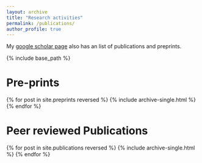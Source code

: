 ```yaml
---
layout: archive
title: "Research activities"
permalink: /publications/
author_profile: true
---
```


My [google scholar page](https://scholar.google.com/citations?user=ih_LeQYAAAAJ&hl=en) also has an list of publications and preprints. 
  
{% include base_path %}

Pre-prints
=====

{% for post in site.preprints reversed %} {% include archive-single.html %} {% endfor %}



Peer reviewed Publications
=====
{% for post in site.publications reversed %} {% include archive-single.html %} {% endfor %}

